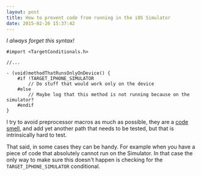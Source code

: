 ```yaml
---
layout: post
title: How to prevent code from running in the iOS Simulator
date: 2015-02-26 15:37:42
---
```


_I always forget this syntax!_

```objc
#import <TargetConditionals.h>

//...

- (void)methodThatRunsOnlyOnDevice() {
    #if !TARGET_IPHONE_SIMULATOR
        // Do stuff that would work only on the device
    #else
        // Maybe log that this method is not running because on the simulator?
    #endif
}
```

I try to avoid preprocessor macros as much as possible, they are a [code smell](http://qualitycoding.org/preprocessor/), and add yet another path that needs to be tested, but that is intrinsically hard to test.

That said, in some cases they can be handy. For example when you have a piece of code that absolutely cannot run on the Simulator. In that case the only way to make sure this doesn't happen is checking for the `TARGET_IPHONE_SIMULATOR` conditional.

